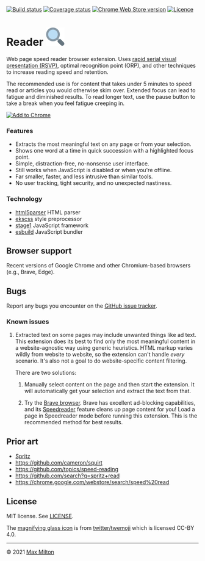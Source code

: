 [![Build status](https://img.shields.io/github/workflow/status/maxmilton/reader/ci)](https://github.com/maxmilton/reader/actions)
[![Coverage status](https://img.shields.io/codeclimate/coverage/maxmilton/reader)](https://codeclimate.com/github/maxmilton/reader)
[![Chrome Web Store version](https://img.shields.io/chrome-web-store/v/ollcdfepbkpopcfilmheonkfbbnnmkbj.svg)](https://chrome.google.com/webstore/detail/reader/ollcdfepbkpopcfilmheonkfbbnnmkbj)
[![Licence](https://img.shields.io/github/license/maxmilton/reader.svg)](https://github.com/maxmilton/reader/blob/master/LICENSE)

# Reader ![](./static/icon48.png)

Web page speed reader browser extension. Uses [rapid serial visual presentation (RSVP)](https://en.wikipedia.org/wiki/Rapid_serial_visual_presentation), optimal recognition point (ORP), and other techniques to increase reading speed and retention.

The recommended use is for content that takes under 5 minutes to speed read or articles you would otherwise skim over. Extended focus can lead to fatigue and diminished results. To read longer text, use the pause button to take a break when you feel fatigue creeping in.

[![Add to Chrome](https://storage.googleapis.com/chrome-gcs-uploader.appspot.com/image/WlD8wC6g8khYWPJUsQceQkhXSlv1/mPGKYBIR2uCP0ApchDXE.png)](https://chrome.google.com/webstore/detail/reader/ollcdfepbkpopcfilmheonkfbbnnmkbj)

### Features

- Extracts the most meaningful text on any page or from your selection.
- Shows one word at a time in quick succession with a highlighted focus point.
- Simple, distraction-free, no-nonsense user interface.
- Still works when JavaScript is disabled or when you're offline.
- Far smaller, faster, and less intrusive than similar tools.
- No user tracking, tight security, and no unexpected nastiness.

### Technology

- [html5parser](https://github.com/acrazing/html5parser) HTML parser
- [ekscss](https://github.com/maxmilton/ekscss) style preprocessor
- [stage1](https://github.com/maxmilton/stage1) JavaScript framework
- [esbuild](https://esbuild.github.io/) JavaScript bundler

## Browser support

Recent versions of Google Chrome and other Chromium-based browsers (e.g., Brave, Edge).

## Bugs

Report any bugs you encounter on the [GitHub issue tracker](https://github.com/maxmilton/reader/issues).

### Known issues

1. Extracted text on some pages may include unwanted things like ad text. This extension does its best to find only the most meaningful content in a website-agnostic way using generic heuristics. HTML markup varies wildly from website to website, so the extension can't handle _every_ scenario. It's also not a goal to do website-specific content filtering.

   There are two solutions:

   1. Manually select content on the page and then start the extension. It will automatically get your selection and extract the text from that.

   1. Try the [Brave browser](https://brave.com). Brave has excellent ad-blocking capabilities, and its [Speedreader](https://support.brave.com/hc/en-us/articles/360045031392-What-is-SpeedReader-) feature cleans up page content for you! Load a page in Speedreader mode before running this extension. This is the recommended method for best results.

## Prior art

- [Spritz](https://spritz.com)
- <https://github.com/cameron/squirt>
- <https://github.com/topics/speed-reading>
- <https://github.com/search?q=spritz+read>
- <https://chrome.google.com/webstore/search/speed%20read>

## License

MIT license. See [LICENSE](https://github.com/maxmilton/reader/blob/master/LICENSE).

The [magnifying glass icon](https://github.com/twitter/twemoji/blob/master/assets/svg/1f50d.svg) is from [twitter/twemoji](https://github.com/twitter/twemoji) which is licensed CC-BY 4.0.

---

© 2021 [Max Milton](https://maxmilton.com)
